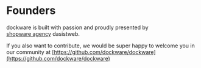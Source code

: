 # Founders

dockware is built with passion and proudly presented by  
[shopware agency](https://www.dasistweb.de/) dasistweb.

If you also want to contribute, we would be super happy to welcome you in our community at [https://github.com/dockware/dockware](https://github.com/dockware/dockware)
